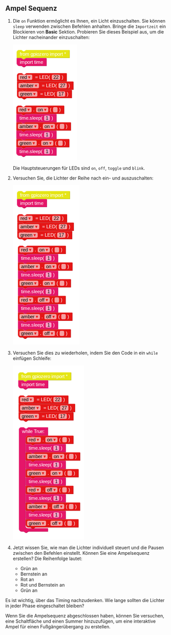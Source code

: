## Ampel Sequenz

1. Die `on` Funktion ermöglicht es Ihnen, ein Licht einzuschalten. Sie können `sleep` verwenden zwischen Befehlen anhalten. Bringe die `Importzeit` ein Blockieren von **Basic** Sektion. Probieren Sie dieses Beispiel aus, um die Lichter nacheinander einzuschalten:
    
    ![](images/edublocks4.png)
    
    Die Hauptsteuerungen für LEDs sind `on`, `off`, `toggle` und `blink`.

2. Versuchen Sie, die Lichter der Reihe nach ein- und auszuschalten:
    
    ![](images/edublocks5.png)

3. Versuchen Sie dies zu wiederholen, indem Sie den Code in ein `while` einfügen Schleife:
    
    ![](images/edublocks6.png)

4. Jetzt wissen Sie, wie man die Lichter individuell steuert und die Pausen zwischen den Befehlen einstellt. Können Sie eine Ampelsequenz erstellen? Die Reihenfolge lautet:
    
    - Grün an
    - Bernstein an
    - Rot an
    - Rot und Bernstein an
    - Grün an

Es ist wichtig, über das Timing nachzudenken. Wie lange sollten die Lichter in jeder Phase eingeschaltet bleiben?

Wenn Sie die Ampelsequenz abgeschlossen haben, können Sie versuchen, eine Schaltfläche und einen Summer hinzuzufügen, um eine interaktive Ampel für einen Fußgängerübergang zu erstellen.